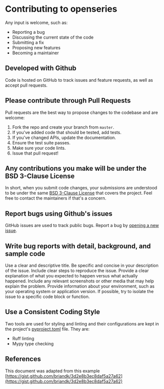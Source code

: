# Contributing to openseries
Any input is welcome, such as:

- Reporting a bug
- Discussing the current state of the code
- Submitting a fix
- Proposing new features
- Becoming a maintainer

## Developed with Github
Code is hosted on GitHub to track issues and feature requests, as well as accept pull requests.

## Please contribute through Pull Requests
Pull requests are the best way to propose changes to the codebase and are welcome:

1. Fork the repo and create your branch from `master`.
2. If you've added code that should be tested, add tests.
3. If you've changed APIs, update the documentation.
4. Ensure the test suite passes.
5. Make sure your code lints.
6. Issue that pull request!

## Any contributions you make will be under the BSD 3-Clause License
In short, when you submit code changes, your submissions are understood to be under the same [BSD 3-Clause License](https://opensource.org/license/bsd-3-clause/) that covers the project. Feel free to contact the maintainers if that's a concern.

## Report bugs using Github's issues
GitHub issues are used to track public bugs. Report a bug by [opening a new issue](https://github.com/CaptorAB/openseries/issues/new/choose).

## Write bug reports with detail, background, and sample code
Use a clear and descriptive title.
Be specific and concise in your description of the issue.
Include clear steps to reproduce the issue.
Provide a clear explanation of what you expected to happen versus what actually happened.
Include any relevant screenshots or other media that may help explain the problem.
Provide information about your environment, such as your operating system or application version.
If possible, try to isolate the issue to a specific code block or function.

## Use a Consistent Coding Style
Two tools are used for styling and linting and their configurations are kept in the project's [pyproject.toml](https://github.com/CaptorAB/openseries/blob/master/pyproject.toml) file. They are:

* Ruff linting
* Mypy type checking

## References
This document was adapted from this example [https://gist.github.com/briandk/3d2e8b3ec8daf5a27a62](https://gist.github.com/briandk/3d2e8b3ec8daf5a27a62)
